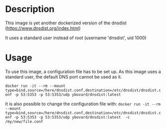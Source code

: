 # Description
This image is yet another dockerized version of the dnsdist (https://www.dnsdist.org/index.html)

It uses a standard user instead of root (username 'dnsdist', uid 1000)

# Usage
To use this image, a configuration file has to be set up. As this image uses a standard user, the default DNS port cannot be used as it.

```docker run -it --rm --mount type=bind,source=/here/dnsdist.conf,destination=/etc/dnsdist/dnsdist.conf -p 53:5353 -p 53:5353/udp ybovard/dnsdist:latest ```

It is also possible to change the configuration file with:
```docker run -it --rm --mount type=bind,source=/here/dnsdist.conf,destination=/etc/dnsdist/dnsdist.conf -p 53:5353 -p 53:5353/udp ybovard/dnsdist:latest  -c /my/new/file.conf```
